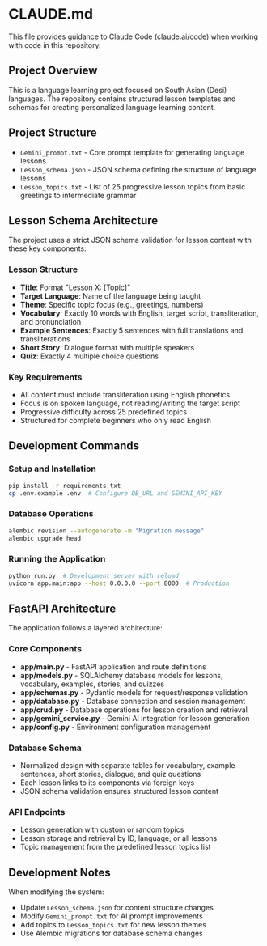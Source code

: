 # CLAUDE.md

This file provides guidance to Claude Code (claude.ai/code) when working with code in this repository.

## Project Overview

This is a language learning project focused on South Asian (Desi) languages. The repository contains structured lesson templates and schemas for creating personalized language learning content.

## Project Structure

- `Gemini_prompt.txt` - Core prompt template for generating language lessons
- `Lesson_schema.json` - JSON schema defining the structure of language lessons 
- `Lesson_topics.txt` - List of 25 progressive lesson topics from basic greetings to intermediate grammar

## Lesson Schema Architecture

The project uses a strict JSON schema validation for lesson content with these key components:

### Lesson Structure
- **Title**: Format "Lesson X: [Topic]" 
- **Target Language**: Name of the language being taught
- **Theme**: Specific topic focus (e.g., greetings, numbers)
- **Vocabulary**: Exactly 10 words with English, target script, transliteration, and pronunciation
- **Example Sentences**: Exactly 5 sentences with full translations and transliterations
- **Short Story**: Dialogue format with multiple speakers
- **Quiz**: Exactly 4 multiple choice questions

### Key Requirements
- All content must include transliteration using English phonetics
- Focus is on spoken language, not reading/writing the target script
- Progressive difficulty across 25 predefined topics
- Structured for complete beginners who only read English

## Development Commands

### Setup and Installation
```bash
pip install -r requirements.txt
cp .env.example .env  # Configure DB_URL and GEMINI_API_KEY
```

### Database Operations
```bash
alembic revision --autogenerate -m "Migration message"
alembic upgrade head
```

### Running the Application
```bash
python run.py  # Development server with reload
uvicorn app.main:app --host 0.0.0.0 --port 8000  # Production
```

## FastAPI Architecture

The application follows a layered architecture:

### Core Components
- **app/main.py** - FastAPI application and route definitions
- **app/models.py** - SQLAlchemy database models for lessons, vocabulary, examples, stories, and quizzes
- **app/schemas.py** - Pydantic models for request/response validation
- **app/database.py** - Database connection and session management
- **app/crud.py** - Database operations for lesson creation and retrieval
- **app/gemini_service.py** - Gemini AI integration for lesson generation
- **app/config.py** - Environment configuration management

### Database Schema
- Normalized design with separate tables for vocabulary, example sentences, short stories, dialogue, and quiz questions
- Each lesson links to its components via foreign keys
- JSON schema validation ensures structured lesson content

### API Endpoints
- Lesson generation with custom or random topics
- Lesson storage and retrieval by ID, language, or all lessons
- Topic management from the predefined lesson topics list

## Development Notes

When modifying the system:
- Update `Lesson_schema.json` for content structure changes
- Modify `Gemini_prompt.txt` for AI prompt improvements  
- Add topics to `Lesson_topics.txt` for new lesson themes
- Use Alembic migrations for database schema changes